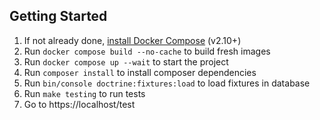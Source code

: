 ## Getting Started

1. If not already done, [install Docker Compose](https://docs.docker.com/compose/install/) (v2.10+)
2. Run `docker compose build --no-cache` to build fresh images
3. Run `docker compose up --wait` to start the project
4. Run `composer install` to install composer dependencies
5. Run `bin/console doctrine:fixtures:load` to load fixtures in database
6. Run `make testing` to run tests
7. Go to https://localhost/test
